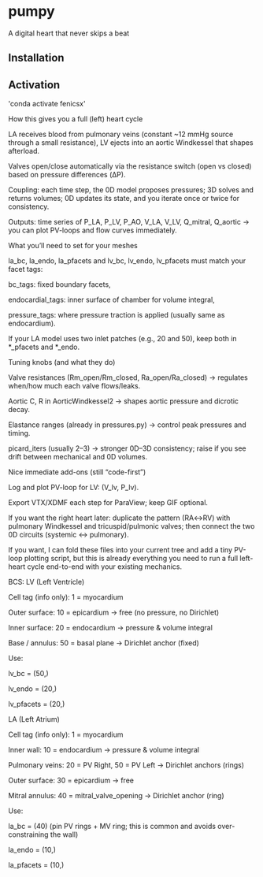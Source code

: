 # pumpy
A digital heart that never skips a beat

## Installation

## Activation
'conda activate fenicsx'





How this gives you a full (left) heart cycle

LA receives blood from pulmonary veins (constant ~12 mmHg source through a small resistance), LV ejects into an aortic Windkessel that shapes afterload.

Valves open/close automatically via the resistance switch (open vs closed) based on pressure differences (ΔP).

Coupling: each time step, the 0D model proposes pressures; 3D solves and returns volumes; 0D updates its state, and you iterate once or twice for consistency.

Outputs: time series of P_LA, P_LV, P_AO, V_LA, V_LV, Q_mitral, Q_aortic → you can plot PV-loops and flow curves immediately.

What you’ll need to set for your meshes

la_bc, la_endo, la_pfacets and lv_bc, lv_endo, lv_pfacets must match your facet tags:

bc_tags: fixed boundary facets,

endocardial_tags: inner surface of chamber for volume integral,

pressure_tags: where pressure traction is applied (usually same as endocardium).

If your LA model uses two inlet patches (e.g., 20 and 50), keep both in *_pfacets and *_endo.

Tuning knobs (and what they do)

Valve resistances (Rm_open/Rm_closed, Ra_open/Ra_closed) → regulates when/how much each valve flows/leaks.

Aortic C, R in AorticWindkessel2 → shapes aortic pressure and dicrotic decay.

Elastance ranges (already in pressures.py) → control peak pressures and timing.

picard_iters (usually 2–3) → stronger 0D–3D consistency; raise if you see drift between mechanical and 0D volumes.

Nice immediate add-ons (still “code-first”)

Log and plot PV-loop for LV: (V_lv, P_lv).

Export VTX/XDMF each step for ParaView; keep GIF optional.

If you want the right heart later: duplicate the pattern (RA↔RV) with pulmonary Windkessel and tricuspid/pulmonic valves; then connect the two 0D circuits (systemic ↔ pulmonary).

If you want, I can fold these files into your current tree and add a tiny PV-loop plotting script, but this is already everything you need to run a full left-heart cycle end-to-end with your existing mechanics.





BCS:
LV (Left Ventricle)

Cell tag (info only): 1 = myocardium

Outer surface: 10 = epicardium → free (no pressure, no Dirichlet)

Inner surface: 20 = endocardium → pressure & volume integral

Base / annulus: 50 = basal plane → Dirichlet anchor (fixed)

Use:

lv_bc = (50,)

lv_endo = (20,)

lv_pfacets = (20,)

LA (Left Atrium)

Cell tag (info only): 1 = myocardium

Inner wall: 10 = endocardium → pressure & volume integral

Pulmonary veins: 20 = PV Right, 50 = PV Left → Dirichlet anchors (rings)

Outer surface: 30 = epicardium → free

Mitral annulus: 40 = mitral_valve_opening → Dirichlet anchor (ring)

Use:

la_bc = (40) (pin PV rings + MV ring; this is common and avoids over-constraining the wall)

la_endo = (10,)

la_pfacets = (10,)